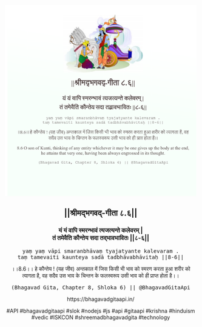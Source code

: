 <img src="../../asset/BG_8_6.png"/>
<center><h2>||श्रीमद्‍भगवद्‍-गीता ८.६||</h2>
<h3>यं यं वापि स्मरन्भावं त्यजत्यन्ते कलेवरम् |<br/>तं तमेवैति कौन्तेय सदा तद्भावभावितः ||८-६||</h3>
<pre>yaṃ yaṃ vāpi smaranbhāvaṃ tyajatyante kalevaram .<br/>taṃ tamevaiti kaunteya sadā tadbhāvabhāvitaḥ ||8-6||</pre>
<p>।।8.6।। हे कौन्तेय ! (यह जीव) अन्तकाल में जिस किसी भी भाव को स्मरण करता हुआ शरीर को त्यागता है, वह सदैव उस भाव के चिन्तन के फलस्वरूप उसी भाव को ही प्राप्त होता है।।</p>
<pre>(Bhagavad Gita, Chapter 8, Shloka 6) || @BhagavadGitaApi</pre><p>https://bhagavadgitaapi.in/</p><p>#API #bhagavadgitaapi #slok #nodejs #js #api #gitaapi #krishna #hinduism #vedic #ISKCON #shreemadbhagavadgita #technology</p></center>